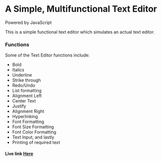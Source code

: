 # A Simple, Multifunctional Text Editor
Powered by JavaScript

This is a simple functional text editor which simulates an actual text editor.
### Functions
Some of the Text Editor functions include:
* Bold
* Italics
* Underline
* Strike through
* Redo/Undo
* List formatting
* Alignment Left
* Center Text
* Justify
* Alignment Right
* Hyperlinking
* Font Formatting
* Font Size Formatting
* Font Color Formatting
* Text Input, and lastly
* Printing of required text

#### Live link [Here](https://jolomitee.github.io/JS-Text-Editor/)
